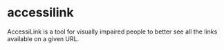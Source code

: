 # accessilink
AccessiLink is a tool for visually impaired people to better see all the links available on a given URL.
